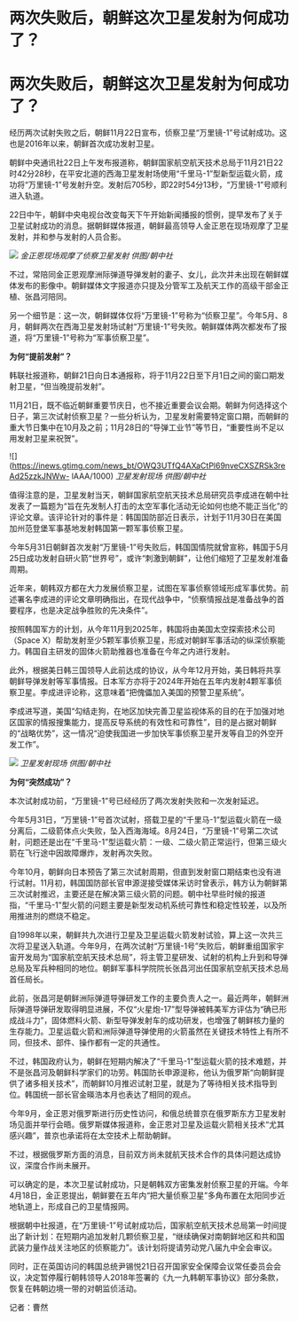 # 两次失败后，朝鲜这次卫星发射为何成功了？

# 两次失败后，朝鲜这次卫星发射为何成功了？

经历两次试射失败之后，朝鲜11月22日宣布，侦察卫星“万里镜-1”号试射成功。这也是2016年以来，朝鲜首次成功发射卫星。

朝鲜中央通讯社22日上午发布报道称，朝鲜国家航空航天技术总局于11月21日22时42分28秒，在平安北道的西海卫星发射场使用“千里马-1”型新型运载火箭，成功将“万里镜-1”号发射升空。发射后705秒，即22时54分13秒，“万里镜-1”号顺利进入轨道。

22日中午，朝鲜中央电视台改变每天下午开始新闻播报的惯例，提早发布了关于卫星试射成功的消息。据朝鲜媒体报道，朝鲜最高领导人金正恩在现场观摩了卫星发射，并和参与发射的人员合影。

![](https://inews.gtimg.com/news_bt/OOeseLhUe7Dr_IOO3e82USPzbeBJxeQFwf5bFIkChdAbkAA/1000)
_金正恩现场观摩了侦察卫星发射 供图/朝中社_

不过，常陪同金正恩观摩洲际弹道导弹发射的妻子、女儿，此次并未出现在朝鲜媒体发布的影像中。朝鲜媒体文字报道亦只提及分管军工及航天工作的高级干部金正植、张昌河陪同。

另一个细节是：这一次，朝鲜媒体仅将“万里镜-1”号称为“侦察卫星”。今年5月、8月，朝鲜两次在西海卫星发射场试射“万里镜-1”号失败。朝鲜媒体两次都发布了报道，将“万里镜-1”号称为“军事侦察卫星”。

**为何“提前发射”？**

韩联社报道称，朝鲜21日向日本通报称，将于11月22日至下月1日之间的窗口期发射卫星，“但当晚提前发射”。

11月21日，既不临近朝鲜重要节庆日，也不接近重要会议会期。朝鲜为何选择这个日子，第三次试射侦察卫星？一些分析认为，卫星发射需要特定窗口期，而朝鲜的重大节日集中在10月及之前；11月28日的“导弹工业节”等节日，“重要性尚不足以用发射卫星来祝贺”。

![](https://inews.gtimg.com/news_bt/OWQ3UTfQ4AXaCtPl69nveCXSZRSk3reAd25zzkJNWw-
lAAA/1000) _卫星发射现场 供图/朝中社_

值得注意的是，卫星发射当天，朝鲜国家航空航天技术总局研究员李成进在朝中社发表了一篇题为“旨在先发制人打击的太空军事化活动无论如何也绝不能正当化”的评论文章。该评论针对的事件是：韩国国防部近日表示，计划于11月30日在美国加州范登堡军事基地发射韩国第一颗军事侦察卫星。

今年5月31日朝鲜首次发射“万里镜-1”号失败后，韩国国情院就曾宣称，韩国于5月25日成功发射自研火箭“世界号”，或许“刺激到朝鲜”，让他们缩短了卫星发射准备周期。

近年来，朝韩双方都在大力发展侦察卫星，试图在军事侦察领域形成军事优势。前述署名李成进的评论文章明确指出，在现代战争中，“侦察情报战是准备战争的首要程序，也是决定战争胜败的先决条件”。

按照韩国军方的计划，从今年11月到2025年，韩国将由美国太空探索技术公司（Space
X）帮助发射至少5颗军事侦察卫星，形成对朝鲜军事活动的纵深侦察能力。韩国自主研发的固体火箭助推器也准备在今年之内进行发射。

此外，根据美日韩三国领导人此前达成的协议，从今年12月开始，美日韩将共享朝鲜导弹发射等军事情报。日本军方亦将于2024年开始在五年内发射4颗军事侦察卫星。李成进评论称，这意味着“把傀儡加入美国的预警卫星系统”。

李成进写道，美国“勾结走狗，在地区加快完善卫星监视体系的目的在于加强对地区国家的情报搜集能力，提高反导系统的有效性和可靠性”，目的是占据对朝鲜的“战略优势”，这一情况“迫使我国进一步加快军事侦察卫星开发等自卫的外空开发工作”。

![](https://inews.gtimg.com/news_bt/OI9_LZKRMzQSLJAUPGlurWEFrvCAA7pJSoqhzVCaEmZpMAA/1000)
_卫星发射现场 供图/朝中社_

**为何“突然成功”？**

本次试射成功前，“万里镜-1”号已经经历了两次发射失败和一次发射延迟。

今年5月31日，“万里镜-1”号首次试射，搭载卫星的“千里马-1”型运载火箭在一级分离后，二级箭体点火失败，坠入西海海域。8月24日，“万里镜-1”号第二次试射，问题还是出在“千里马-1”型运载火箭：一级、二级火箭正常运行，但第三级火箭在飞行途中因故障爆炸，发射再次失败。

今年10月，朝鲜向日本预告了第三次试射周期，但直到发射窗口期结束也没有进行试射。11月初，韩国国防部长官申源湜接受媒体采访时曾表示，韩方认为朝鲜第三次试射推迟，主要还是在解决第三级火箭的问题。朝中社早些时候的报道指，“千里马-1”型火箭的问题主要是新型发动机系统可靠性和稳定性较差，以及所用推进剂的燃烧不稳定。

自1998年以来，朝鲜共九次进行卫星及卫星运载火箭发射试验，算上这一次共三次将卫星送入轨道。今年9月，在两次试射“万里镜-1号”失败后，朝鲜重组国家宇宙开发局为“国家航空航天技术总局”，将主管卫星研发、试射的机构上升到和导弹总局及军兵种相同的地位。朝鲜军事科学院院长张昌河出任国家航空航天技术总局首任局长。

此前，张昌河是朝鲜洲际弹道导弹研发工作的主要负责人之一。最近两年，朝鲜洲际弹道导弹研发取得明显进展，不仅“火星炮-17”型导弹被韩美军方评估为“确已形成战斗力”，固体燃料火箭、新型导弹发射车的成功研发，也增强了朝鲜核力量的生存能力。卫星运载火箭和洲际弹道导弹使用的火箭虽然在关键技术特性上有所不同，但技术、部件、操作都有一定的共通性。

不过，韩国政府认为，朝鲜在短期内解决了“千里马-1”型运载火箭的技术难题，并不是张昌河及朝鲜科学家们的功劳。韩国防长申源湜称，他认为俄罗斯“向朝鲜提供了诸多相关技术”，而朝鲜10月推迟试射卫星，就是为了等待相关技术指导到位。韩国统一部长官金暎浩本月也表达了相同的观点。

今年9月，金正恩对俄罗斯进行历史性访问，和俄总统普京在俄罗斯东方卫星发射场见面并举行会晤。俄罗斯媒体报道称，金正恩对卫星及运载火箭相关技术“尤其感兴趣”，普京也承诺将在太空技术上帮助朝鲜。

不过，根据俄罗斯方面的消息，目前双方尚未就航天技术合作的具体问题达成协议，深度合作尚未展开。

可以确定的是，本次卫星试射成功，只是朝韩双方密集发射侦察卫星的开端。今年4月18日，金正恩提出，朝鲜要在五年内“把大量侦察卫星”多角布置在太阳同步近地轨道上，形成自己的卫星情报网。

根据朝中社报道，在“万里镜-1”号试射成功后，国家航空航天技术总局第一时间提出了新计划：在短期内追加发射几颗侦察卫星，“继续确保对南朝鲜地区和共和国武装力量作战关注地区的侦察能力”。该计划将提请劳动党八届九中全会审议。

同时，正在英国访问的韩国总统尹锡悦21日召开国家安全保障会议常任委员会会议，决定暂停履行朝韩领导人2018年签署的《九一九韩朝军事协议》部分条款，恢复在韩朝边境一带的对朝监侦活动。

记者：曹然

